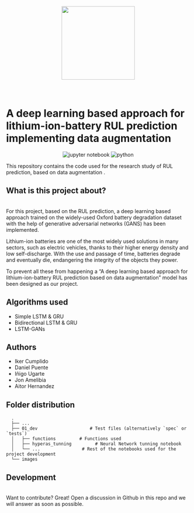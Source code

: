 

<h1 align="center">
<img src="https://github.com/ikumpli/A-deep-learning-based-approach-for-lithium-ion-battery-RUL-prediction-based-on-data-augmentation/blob/main/images/logo-PhotoRoom.png" width="200">
</h1><br>

# A deep learning based approach for lithium-ion-battery RUL prediction implementing data augmentation

<p align="center">
  <img alt="jupyter notebook" src="https://img.shields.io/badge/Jupyter-F37626.svg?&style=for-the-badge&logo=Jupyter&logoColor=white" />
  <img alt="python" src="https://img.shields.io/badge/Python-3776AB?style=for-the-badge&logo=python&logoColor=white" />
</p>

This repository contains the code used for the research study of RUL prediction, based on data augmentation .
## What is this project about?
<br>
For this project, based on the RUL prediction, a deep learning based approach trained on the widely-used
Oxford battery degradation dataset with the help of generative adversarial
networks (GANS) has been implemented.

Lithium-ion batteries are one of the most widely used solutions in many
sectors, such as electric vehicles, thanks to their higher energy density and
low self-discharge. With the use and passage of time, batteries degrade and
eventually die, endangering the integrity of the objects they power.

To prevent all these from happening a “A deep learning based approach for lithium-ion-battery RUL
prediction based on data augmentation” model has been designed as our project.

## Algorithms used

- Simple LSTM & GRU
- Bidirectional LSTM & GRU
- LSTM-GANs

## Authors

- Iker Cumplido
- Daniel Puente
- Iñigo Ugarte
- Jon Amelibia
- Aitor Hernandez

## Folder distribution

```
  .
  ├── ...
  ├── 01_dev                    # Test files (alternatively `spec` or `tests`)
  │   ├── functions         # Functions used 
  │   ├── hyperas_tunning         # Neural Network tunning notebook
  │   └── ...                # Rest of the notebooks used for the project development
  └── images
```

## Development 
<br>
Want to contribute? Great!
Open a discussion in Github in this repo and we will answer as soon as possible.
